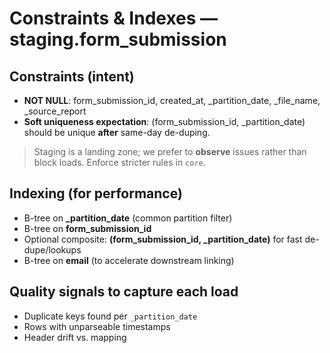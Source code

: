 # Constraints & Indexes — staging.form_submission

## Constraints (intent)
- **NOT NULL**: form_submission_id, created_at, _partition_date, _file_name, _source_report
- **Soft uniqueness expectation**: (form_submission_id, _partition_date) should be unique **after** same-day de-duping.

> Staging is a landing zone; we prefer to **observe** issues rather than block loads. Enforce stricter rules in `core`.

## Indexing (for performance)
- B-tree on **_partition_date** (common partition filter)
- B-tree on **form_submission_id**
- Optional composite: **(form_submission_id, _partition_date)** for fast de-dupe/lookups
- B-tree on **email** (to accelerate downstream linking)

## Quality signals to capture each load
- Duplicate keys found per `_partition_date`
- Rows with unparseable timestamps
- Header drift vs. mapping
